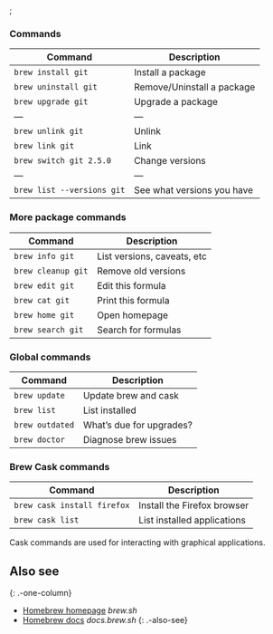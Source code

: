 ;

### Commands

<table><thead><tr class="header"><th>Command</th><th>Description</th></tr></thead><tbody><tr class="odd"><td><code>brew install git</code></td><td>Install a package</td></tr><tr class="even"><td><code>brew uninstall git</code></td><td>Remove/Uninstall a package</td></tr><tr class="odd"><td><code>brew upgrade git</code></td><td>Upgrade a package</td></tr><tr class="even"><td>—</td><td>—</td></tr><tr class="odd"><td><code>brew unlink git</code></td><td>Unlink</td></tr><tr class="even"><td><code>brew link git</code></td><td>Link</td></tr><tr class="odd"><td><code>brew switch git 2.5.0</code></td><td>Change versions</td></tr><tr class="even"><td>—</td><td>—</td></tr><tr class="odd"><td><code>brew list --versions git</code></td><td>See what versions you have</td></tr></tbody></table>

### More package commands

<table><thead><tr class="header"><th>Command</th><th>Description</th></tr></thead><tbody><tr class="odd"><td><code>brew info git</code></td><td>List versions, caveats, etc</td></tr><tr class="even"><td><code>brew cleanup git</code></td><td>Remove old versions</td></tr><tr class="odd"><td><code>brew edit git</code></td><td>Edit this formula</td></tr><tr class="even"><td><code>brew cat git</code></td><td>Print this formula</td></tr><tr class="odd"><td><code>brew home git</code></td><td>Open homepage</td></tr><tr class="even"><td><code>brew search git</code></td><td>Search for formulas</td></tr></tbody></table>

### Global commands

<table><thead><tr class="header"><th>Command</th><th>Description</th></tr></thead><tbody><tr class="odd"><td><code>brew update</code></td><td>Update brew and cask</td></tr><tr class="even"><td><code>brew list</code></td><td>List installed</td></tr><tr class="odd"><td><code>brew outdated</code></td><td>What’s due for upgrades?</td></tr><tr class="even"><td><code>brew doctor</code></td><td>Diagnose brew issues</td></tr></tbody></table>

### Brew Cask commands

<table><thead><tr class="header"><th>Command</th><th>Description</th></tr></thead><tbody><tr class="odd"><td><code>brew cask install firefox</code></td><td>Install the Firefox browser</td></tr><tr class="even"><td><code>brew cask list</code></td><td>List installed applications</td></tr></tbody></table>

Cask commands are used for interacting with graphical applications.

Also see
--------

{: .-one-column}

-   [Homebrew homepage](https://brew.sh/) *brew.sh*
-   [Homebrew docs](https://docs.brew.sh) *docs.brew.sh* {: .-also-see}
